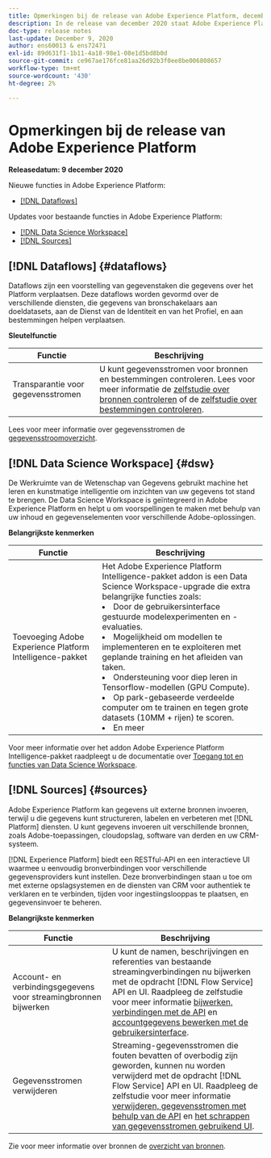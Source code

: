 ```yaml
---
title: Opmerkingen bij de release van Adobe Experience Platform, december 2020
description: In de release van december 2020 staat Adobe Experience Platform vermeld.
doc-type: release notes
last-update: December 9, 2020
author: ens60013 & ens72471
exl-id: 89d631f1-1b11-4a18-98e1-08e1d5bd8b0d
source-git-commit: ce967ae176fce81aa26d92b3f0ee8be006808657
workflow-type: tm+mt
source-wordcount: '430'
ht-degree: 2%

---
```


# Opmerkingen bij de release van Adobe Experience Platform

**Releasedatum: 9 december 2020**

Nieuwe functies in Adobe Experience Platform:

- [[!DNL Dataflows]](#dataflows)

Updates voor bestaande functies in Adobe Experience Platform:

- [[!DNL Data Science Workspace]](#dsw)
- [[!DNL Sources]](#sources)

## [!DNL Dataflows] {#dataflows}

Dataflows zijn een voorstelling van gegevenstaken die gegevens over het Platform verplaatsen. Deze dataflows worden gevormd over de verschillende diensten, die gegevens van bronschakelaars aan doeldatasets, aan de Dienst van de Identiteit en van het Profiel, en aan bestemmingen helpen verplaatsen.

**Sleutelfunctie**

| Functie | Beschrijving |
| ------- | ----------- |
| Transparantie voor gegevensstromen | U kunt gegevensstromen voor bronnen en bestemmingen controleren. Lees voor meer informatie de [zelfstudie over bronnen controleren](../../dataflows/ui/monitor-sources.md) of de [zelfstudie over bestemmingen controleren](../../dataflows/ui/monitor-destinations.md). |

Lees voor meer informatie over gegevensstromen de [gegevensstroomoverzicht](../../dataflows/home.md).

## [!DNL Data Science Workspace] {#dsw}

De Werkruimte van de Wetenschap van Gegevens gebruikt machine het leren en kunstmatige intelligentie om inzichten van uw gegevens tot stand te brengen. De Data Science Workspace is geïntegreerd in Adobe Experience Platform en helpt u om voorspellingen te maken met behulp van uw inhoud en gegevenselementen voor verschillende Adobe-oplossingen.

**Belangrijkste kenmerken**

| Functie | Beschrijving |
| --- | ---|
| Toevoeging Adobe Experience Platform Intelligence-pakket | Het Adobe Experience Platform Intelligence-pakket addon is een Data Science Workspace-upgrade die extra belangrijke functies zoals: <li> Door de gebruikersinterface gestuurde modelexperimenten en -evaluaties.</li><li> Mogelijkheid om modellen te implementeren en te exploiteren met geplande training en het afleiden van taken.</li><li> Ondersteuning voor diep leren in Tensorflow-modellen (GPU Compute).</li><li> Op park-gebaseerde verdeelde computer om te trainen en tegen grote datasets (10MM + rijen) te scoren.</li><li>En meer</li> |

Voor meer informatie over het addon Adobe Experience Platform Intelligence-pakket raadpleegt u de documentatie over [Toegang tot en functies van Data Science Workspace](../../data-science-workspace/access-features-dsw.md).

## [!DNL Sources] {#sources}

Adobe Experience Platform kan gegevens uit externe bronnen invoeren, terwijl u die gegevens kunt structureren, labelen en verbeteren met [!DNL Platform] diensten. U kunt gegevens invoeren uit verschillende bronnen, zoals Adobe-toepassingen, cloudopslag, software van derden en uw CRM-systeem.

[!DNL Experience Platform] biedt een RESTful-API en een interactieve UI waarmee u eenvoudig bronverbindingen voor verschillende gegevensproviders kunt instellen. Deze bronverbindingen staan u toe om met externe opslagsystemen en de diensten van CRM voor authentiek te verklaren en te verbinden, tijden voor ingestiingslooppas te plaatsen, en gegevensinvoer te beheren.

**Belangrijkste kenmerken**

| Functie | Beschrijving |
| ------- | ----------- |
| Account- en verbindingsgegevens voor streamingbronnen bijwerken | U kunt de namen, beschrijvingen en referenties van bestaande streamingverbindingen nu bijwerken met de opdracht [!DNL Flow Service] API en UI. Raadpleeg de zelfstudie voor meer informatie [bijwerken, verbindingen met de API](../../sources/tutorials/api/update.md) en [accountgegevens bewerken met de gebruikersinterface](../../sources/tutorials/ui/monitor.md). |
| Gegevensstromen verwijderen | Streaming-gegevensstromen die fouten bevatten of overbodig zijn geworden, kunnen nu worden verwijderd met de opdracht [!DNL Flow Service] API en UI. Raadpleeg de zelfstudie voor meer informatie [verwijderen, gegevensstromen met behulp van de API](../../sources/tutorials/api/delete-dataflows.md) en [het schrappen van gegevensstromen gebruikend UI](../../sources/tutorials/ui/delete.md). |

Zie voor meer informatie over bronnen de [overzicht van bronnen](../../sources/home.md).
